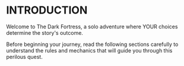 # INTRODUCTION

Welcome to The Dark Fortress, a solo adventure where YOUR choices determine the story's outcome.

Before beginning your journey, read the following sections carefully to understand the rules and mechanics that will guide you through this perilous quest.